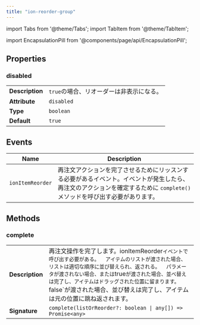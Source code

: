 ```yaml
---
title: "ion-reorder-group"
---
```

import Tabs from '@theme/Tabs';
import TabItem from '@theme/TabItem';

<head>
  <title>ion-reorder-group: Wrapper Component for Ionic Framework Apps</title>
  <meta name="description" content="ion-reorder-group is a wrapper component for items using the ion-reorder component on Ionic apps. Read to learn more about ion-reorder-group usage." />
</head>

import EncapsulationPill from '@components/page/api/EncapsulationPill';




  
## Properties


### disabled

| | |
| --- | --- |
| **Description** | `true`の場合、リオーダーは非表示になる。 |
| **Attribute** | `disabled` |
| **Type** | `boolean` |
| **Default** | `true` |



## Events

| Name | Description |
| --- | --- |
| `ionItemReorder` | 再注文アクションを完了させるためにリッスンする必要があるイベント。イベントが発生したら、再注文のアクションを確定するために `complete()` メソッドを呼び出す必要があります。 |


## Methods


### complete

| | |
| --- | --- |
| **Description** | 再注文操作を完了します。ionItemReorder` イベントで呼び出す必要がある。  アイテムのリストが渡された場合、リストは適切な順序に並び替えられ、返される。  パラメータが渡されない場合、または `true` が渡された場合、並べ替えは完了し、アイテムはドラッグされた位置に留まります。 `false`が渡された場合、並び替えは完了し、アイテムは元の位置に跳ね返されます。 |
| **Signature** | `complete(listOrReorder?: boolean \| any[]) => Promise<any>` |


